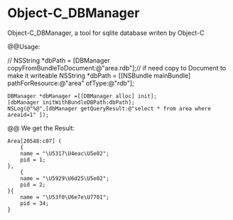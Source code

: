 Object-C_DBManager
==================

Object-C_DBManager, a tool for sqlite database writen by Object-C



@@Usage:

//    NSString *dbPath = [DBManager copyFromBundleToDocument:@"area.rdb"];// if need copy to Document to make it writeable
    NSString *dbPath = [[NSBundle mainBundle] pathForResource:@"area" ofType:@"rdb"];
    
    DBManager *dbManager =[[DBManager alloc] init];
    [dbManager initWithBundleDBPath:dbPath];
    NSLog(@"%@",[dbManager getQueryResult:@"select * from area where areaid=1" ]);
    
    
    
@@ We get the Result:
    
    Area[20548:c07] (
        {
        name = "\U5317\U4eac\U5e02";
        pid = 1;
    },
        {
        name = "\U5929\U6d25\U5e02";
        pid = 2;
    }{
        name = "\U53f0\U6e7e\U7701";
        pid = 34;
    }
